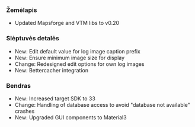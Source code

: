 ### Žemėlapis
- Updated Mapsforge and VTM libs to v0.20

### Slėptuvės detalės
- New: Edit default value for log image caption prefix
- New: Ensure minimum image size for display
- Change: Redesigned edit options for own log images
- New: Bettercacher integration

### Bendras
- New: Increased target SDK to 33
- Change: Handling of database access to avoid "database not available" crashes
- New: Upgraded GUI components to Material3
